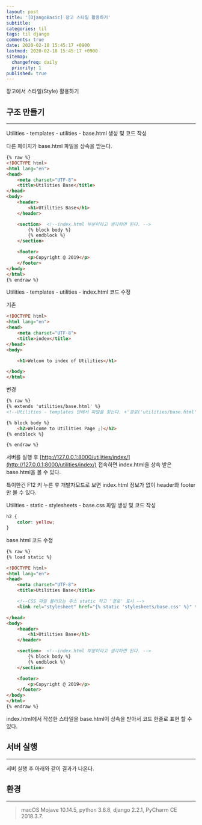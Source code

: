 ```yaml
---
layout: post
title: '[DjangoBasic] 장고 스타일 활용하기'
subtitle: 
categories: til
tags: til django
comments: true
date: 2020-02-18 15:45:17 +0900
lastmod: 2020-02-18 15:45:17 +0900
sitemap:
  changefreq: daily
  priority: 1
published: true
---
```




장고에서 스타일(Style) 활용하기<br/>

## 구조 만들기
---
Utilities - templates - utilities - base.html 생성 및 코드 작성<br/>

다른 페이지가 base.html 파일을 상속을 받는다.<br/>

```html
{% raw %}
<!DOCTYPE html>
<html lang="en">
<head>
    <meta charset="UTF-8">
    <title>Utilities Base</title>
</head>
<body>
    <header>
        <h1>Utilities Base</h1>
    </header>

    <section>  <!--index.html 부분이라고 생각하면 된다. -->
        {% block body %}
        {% endblock %}
    </section>

    <footer>
        <p>Copyright @ 2019</p>
    </footer>
</body>
</html>
{% endraw %}
```

Utilities - templates - utilities - index.html 코드 수정 <br/>

기존<br/>

```html
<!DOCTYPE html>
<html lang="en">
<head>
    <meta charset="UTF-8">
    <title>index</title>
</head>
<body>

    <h1>Welcom to index of Utilities</h1>

</body>
</html>
```
변경<br/>

```html
{% raw %}
{% extends 'utilities/base.html' %} 
<!--Utilities - templates 안에서 파일을 찾는다. +'경로('utilities/base.html')' -->

{% block body %}
    <h2>Welcome to Utilities Page ;)</h2>
{% endblock %}

{% endraw %}
```

서버를 실행 후 [http://127.0.0.1:8000/utilities/index/](http://127.0.0.1:8000/utilities/index/) 접속하면 index.html을 상속 받은 base.html을 볼 수 있다.<br/>

특이한건 F12 키 누른 후 개발자모드로 보면 index.html 정보가 없이 header와 footer만 볼 수 있다.<br/>

Utilities - static - stylesheets - base.css 파일 생성 및 코드 작성<br/>

```css
h2 {
    color: yellow;
}
```

base.html 코드 수정<br/>

```html
{% raw %}
{% load static %}

<!DOCTYPE html>
<html lang="en">
<head>
    <meta charset="UTF-8">
    <title>Utilities Base</title>

    <!--CSS 파일 불러오는 주소 static 적고 '경로' 표시 -->
    <link rel="stylesheet" href="{% static 'stylesheets/base.css' %}" type="text/css">

</head>
<body>
    <header>
        <h1>Utilities Base</h1>
    </header>

    <section>  <!--index.html 부분이라고 생각하면 된다. -->
        {% block body %}
        {% endblock %}
    </section>

    <footer>
        <p>Copyright @ 2019</p>
    </footer>
</body>
</html>
{% endraw %}
```

index.html에서 작성한 스타일을 base.html이 상속을 받아서 코드 한줄로 표현 할 수 있다.<br/>


## 서버 실행
---
서버 실행 후 아래와 같이 결과가 나온다.<br/>






## 환경
---
> macOS Mojave 10.14.5, 
> python 3.6.8, 
> django 2.2.1, 
> PyCharm CE 2018.3.7.